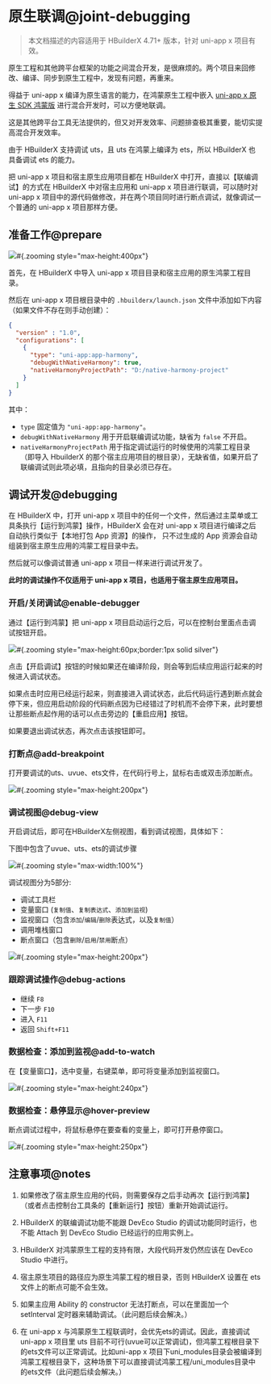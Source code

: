 # 原生联调@joint-debugging

> 本文档描述的内容适用于 HBuilderX 4.71+ 版本，针对 uni-app x 项目有效。

原生工程和其他跨平台框架的功能之间混合开发，是很麻烦的。两个项目来回修改、编译、同步到原生工程中，发现有问题，再重来。

得益于 uni-app x 编译为原生语言的能力，在鸿蒙原生工程中嵌入 [uni-app x 原生 SDK 鸿蒙版](https://doc.dcloud.net.cn/uni-app-x/native/use/harmony.html) 进行混合开发时，可以方便地联调。

这是其他跨平台工具无法提供的，但又对开发效率、问题排查极其重要，能切实提高混合开发效率。

由于 HBuilderX 支持调试 uts，且 uts 在鸿蒙上编译为 ets，所以 HBuilderX 也具备调试 ets 的能力。

把 uni-app x 项目和宿主原生应用项目都在 HBuilderX 中打开，直接以【联编调试】的方式在 HBuilderX 中对宿主应用和 uni-app x 项目进行联调，可以随时对 uni-app x 项目中的源代码做修改，并在两个项目同时进行断点调试，就像调试一个普通的 uni-app x 项目那样方便。


## 准备工作@prepare

![](https://web-ext-storage.dcloud.net.cn/hx/debug/harmony-native-debug-prepare.png)#{.zooming style="max-height:400px"}

首先，在 HBuilderX 中导入 uni-app x 项目目录和宿主应用的原生鸿蒙工程目录。

然后在 uni-app x 项目根目录中的 `.hbuilderx/launch.json` 文件中添加如下内容（如果文件不存在则手动创建）：

```json
{
  "version" : "1.0",
  "configurations": [
    {
      "type": "uni-app:app-harmony",
      "debugWithNativeHarmony": true,
      "nativeHarmonyProjectPath": "D:/native-harmony-project"
    }
  ]
}
```
其中：
- `type` 固定值为 `"uni-app:app-harmony"`。
- `debugWithNativeHarmony` 用于开启联编调试功能，缺省为 `false` 不开启。
- `nativeHarmonyProjectPath` 用于指定调试运行的时候使用的鸿蒙工程目录（即导入 HbuilderX 的那个宿主应用项目的根目录），无缺省值，如果开启了联编调试则此项必填，且指向的目录必须已存在。


## 调试开发@debugging

在 HBuilderX 中，打开 uni-app x 项目中的任何一个文件，然后通过主菜单或工具条执行【运行到鸿蒙】操作，HBuilderX 会在对 uni-app x 项目进行编译之后自动执行类似于【本地打包 App 资源】的操作，
只不过生成的 App 资源会自动组装到宿主原生应用的鸿蒙工程目录中去。

然后就可以像调试普通 uni-app x 项目一样来进行调试开发了。

**此时的调试操作不仅适用于 uni-app x 项目，也适用于宿主原生应用项目。**

### 开启/关闭调试@enable-debugger

通过【运行到鸿蒙】把 uni-app x 项目启动运行之后，可以在控制台里面点击调试按钮开启。

![](https://web-ext-storage.dcloud.net.cn/doc/tutorial/harmony/b7c69c0e-0447-41f1-b974-35eb8d076cc8.png)#{.zooming style="max-height:60px;border:1px solid silver"}

点击【开启调试】按钮的时候如果还在编译阶段，则会等到后续应用运行起来的时候进入调试状态。

如果点击时应用已经运行起来，则直接进入调试状态，此后代码运行遇到断点就会停下来，但应用启动阶段的代码断点因为已经错过了时机而不会停下来，此时要想让那些断点起作用的话可以点击旁边的【重启应用】按钮。

如果要退出调试状态，再次点击该按钮即可。

### 打断点@add-breakpoint

打开要调试的uts、uvue、ets文件，在代码行号上，鼠标右击或双击添加断点。

![](https://qiniu-web-assets.dcloud.net.cn/unidoc/zh/uts-add-breakpoint.png)#{.zooming style="max-height:200px"}

### 调试视图@debug-view

开启调试后，即可在HBuilderX左侧视图，看到调试视图，具体如下：

下图中包含了uvue、uts、ets的调试步骤

![](https://web-ext-storage.dcloud.net.cn/hx/debug/harmony-debug.gif)#{.zooming style="max-width:100%"}

调试视图分为5部分:

- 调试工具栏
- 变量窗口 (`复制值`、`复制表达式`、`添加到监视`)
- 监视窗口（包含`添加`/`编辑`/`删除`表达式，以及`复制值`）
- 调用堆栈窗口
- 断点窗口（包含`删除`/`启用`/`禁用`断点）

![](https://qiniu-web-assets.dcloud.net.cn/unidoc/zh/uts-debug-action.jpg)#{.zooming style="max-height:200px"}

### 跟踪调试操作@debug-actions

- 继续 `F8`
- 下一步 `F10`
- 进入 `F11`
- 返回 `Shift+F11`

### 数据检查：添加到监视@add-to-watch

在【变量窗口】，选中变量，右键菜单，即可将变量添加到监视窗口。

![](https://qiniu-web-assets.dcloud.net.cn/unidoc/zh/uts-add_to_monitor.png)#{.zooming style="max-height:240px"}

### 数据检查：悬停显示@hover-preview

断点调试过程中，将鼠标悬停在要查看的变量上，即可打开悬停窗口。

![](https://qiniu-web-assets.dcloud.net.cn/unidoc/zh/uts-hovering_window.jpg)#{.zooming style="max-height:250px"}


## 注意事项@notes

1. 如果修改了宿主原生应用的代码，则需要保存之后手动再次【运行到鸿蒙】（或者点击控制台工具条的【重新运行】按钮）重新开始调试运行。

2. HBuilderX 的联编调试功能不能跟 DevEco Studio 的调试功能同时运行，也不能 Attach 到 DevEco Studio 已经运行的应用实例上。

3. HBuilderX 对鸿蒙原生工程的支持有限，大段代码开发仍然应该在 DevEco Studio 中进行。

4. 宿主原生项目的路径应为原生鸿蒙工程的根目录，否则 HBuilderX 设置在 ets 文件上的断点可能不会生效。

5. 如果主应用 Ability 的 constructor 无法打断点，可以在里面加一个 setInterval 定时器来辅助调试。（此问题后续会解决。）

6. 在 uni-app x 与鸿蒙原生工程联调时，会优先ets的调试。因此，直接调试 uni-app x 项目里 uts 目前不可行(uvue可以正常调试)，但鸿蒙工程根目录下的ets文件可以正常调试。比如uni-app x 项目下uni_modules目录会被编译到鸿蒙工程根目录下，这种场景下可以直接调试鸿蒙工程/uni_modules目录中的ets文件（此问题后续会解决。）
